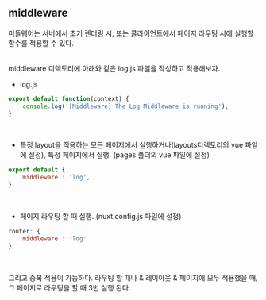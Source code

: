 ## middleware

미들웨어는 서버에서 초기 렌더링 시, 또는 클라이언트에서 페이지 라우팅 시에 실행할 함수를 적용할 수 있다.

<br/>
middleware 디렉토리에 아래와 같은 log.js 파일을 작성하고 적용해보자.

* log.js

```javascript
export default function(context) {
	console.log('[Middleware] The Log Middleware is running');
} 
```
<br/>

* 특정 layout을 적용하는 모든 페이지에서 실행하거나(layouts디렉토리의 vue 파일에 설정), 특정 페이지에서 실행. (pages 폴더의 vue 파일에 설정)

```javascript
export default {
    middleware : 'log',
}
```

<br/>

* 페이지 라우팅 할 때 실행. (nuxt.config.js 파일에 설정)

```javascript
router: {
	middleware : 'log'
}
```

<br/>

그리고 중복 적용이 가능하다. 라우팅 할 때나 & 레이아웃 & 페이지에 모두 적용했을 때, 그 페이지로 라우팅을 할 때 3번 실행 된다.



